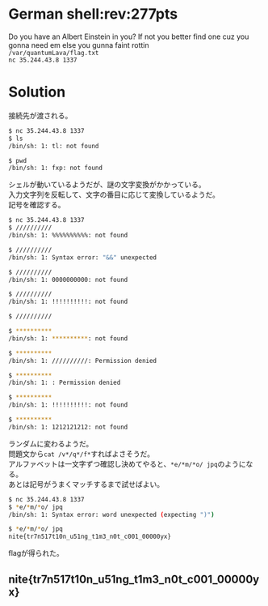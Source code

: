 # German shell:rev:277pts
Do you have an Albert Einstein in you? If not you better find one cuz you gonna need em else you gunna faint rottin  
`/var/quantumLava/flag.txt`  
`nc 35.244.43.8 1337`  

# Solution
接続先が渡される。  
```bash
$ nc 35.244.43.8 1337
$ ls
/bin/sh: 1: tl: not found

$ pwd
/bin/sh: 1: fxp: not found
```
シェルが動いているようだが、謎の文字変換がかかっている。  
入力文字列を反転して、文字の番目に応じて変換しているようだ。  
記号を確認する。  
```bash
$ nc 35.244.43.8 1337
$ //////////
/bin/sh: 1: %%%%%%%%%%: not found

$ //////////
/bin/sh: 1: Syntax error: "&&" unexpected

$ //////////
/bin/sh: 1: 0000000000: not found

$ //////////
/bin/sh: 1: !!!!!!!!!!: not found

$ //////////

$ **********
/bin/sh: 1: **********: not found

$ **********
/bin/sh: 1: //////////: Permission denied

$ **********
/bin/sh: 1: : Permission denied

$ **********
/bin/sh: 1: !!!!!!!!!!: not found

$ **********
/bin/sh: 1: 1212121212: not found
```
ランダムに変わるようだ。  
問題文から`cat /v*/q*/f*`すればよさそうだ。  
アルファベットは一文字ずつ確認し決めてやると、`*e/*m/*o/ jpq`のようになる。  
あとは記号がうまくマッチするまで試せばよい。  
```bash
$ nc 35.244.43.8 1337
$ *e/*m/*o/ jpq
/bin/sh: 1: Syntax error: word unexpected (expecting ")")

$ *e/*m/*o/ jpq
nite{tr7n517t10n_u51ng_t1m3_n0t_c001_00000yx}
```
flagが得られた。  

## nite{tr7n517t10n_u51ng_t1m3_n0t_c001_00000yx}
